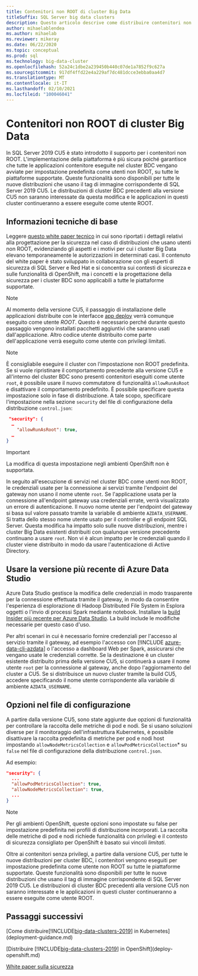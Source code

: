 ```yaml
---
title: Contenitori non ROOT di cluster Big Data
titleSuffix: SQL Server big data clusters
description: Questo articolo descrive come distribuire contenitori non ROOT in cluster Big Data di SQL Server
author: mihaelablendea
ms.author: mihaelab
ms.reviewer: mikeray
ms.date: 06/22/2020
ms.topic: conceptual
ms.prod: sql
ms.technology: big-data-cluster
ms.openlocfilehash: 52a24c1dbe2a239450b440c07de1a7852f9c627a
ms.sourcegitcommit: 917df4ffd22e4a229af7dc481dcce3ebba0aa4d7
ms.translationtype: MT
ms.contentlocale: it-IT
ms.lasthandoff: 02/10/2021
ms.locfileid: "100046041"
---
```

# <a name="non-root-big-data-clusters-containers"></a>Contenitori non ROOT di cluster Big Data

In SQL Server 2019 CU5 è stato introdotto il supporto per i contenitori non ROOT. L'implementazione della piattaforma è più sicura poiché garantisce che tutte le applicazioni contenitore eseguite nel cluster BDC vengano avviate per impostazione predefinita come utenti non ROOT, su tutte le piattaforme supportate. Queste funzionalità sono disponibili per tutte le nuove distribuzioni che usano il tag di immagine corrispondente di SQL Server 2019 CU5. Le distribuzioni di cluster BDC precedenti alla versione CU5 non saranno interessate da questa modifica e le applicazioni in questi cluster continueranno a essere eseguite come utente ROOT. 

## <a name="technical-background"></a>Informazioni tecniche di base

Leggere [questo white paper tecnico](https://aka.ms/sql-bdc-openshift-security) in cui sono riportati i dettagli relativi alla progettazione per la sicurezza nel caso di distribuzioni che usano utenti non ROOT, evidenziando gli aspetti e i motivi per cui i cluster Big Data elevano temporaneamente le autorizzazioni in determinati casi. Il contenuto del white paper è stato sviluppato in collaborazione con gli esperti di sicurezza di SQL Server e Red Hat e si concentra sui contesti di sicurezza e sulle funzionalità di OpenShift, ma i concetti e la progettazione della sicurezza per i cluster BDC sono applicabili a tutte le piattaforme supportate.

> [!NOTE]
> Al momento della versione CU5, il passaggio di installazione delle applicazioni distribuite con le interfacce [app deploy](concept-application-deployment.md) verrà comunque eseguito come utente *ROOT*. Questo è necessario perché durante questo passaggio vengono installati pacchetti aggiuntivi che saranno usati dall'applicazione. Altro codice utente distribuito come parte dell'applicazione verrà eseguito come utente con privilegi limitati. 

> [!NOTE]
> È consigliabile eseguire il cluster con l'impostazione non ROOT predefinita. Se si vuole ripristinare il comportamento precedente alla versione CU5 e all'interno del cluster BDC sono presenti contenitori eseguiti come utente `root`, è possibile usare il nuovo commutatore di funzionalità `allowRunAsRoot` e disattivare il comportamento predefinito. È possibile specificare questa impostazione solo in fase di distribuzione. A tale scopo, specificare l'impostazione nella sezione `security` del file di configurazione della distribuzione `control.json`:

```json
 "security": {
  …
    "allowRunAsRoot": true,
  …
}
```

> [!IMPORTANT]
> La modifica di questa impostazione negli ambienti OpenShift non è supportata.

In seguito all'esecuzione di servizi nel cluster BDC come utenti non ROOT, le credenziali usate per la connessione ai servizi tramite l'endpoint del gateway non usano il nome utente `root`. Se l'applicazione usata per la connessione all'endpoint gateway usa credenziali errate, verrà visualizzato un errore di autenticazione. Il nuovo nome utente per l'endpoint del gateway si basa sul valore passato tramite la variabile di ambiente `AZDATA_USERNAME`. Si tratta dello stesso nome utente usato per il controller e gli endpoint SQL Server. Questa modifica ha impatto solo sulle nuove distribuzioni, mentre i cluster Big Data esistenti distribuiti con qualunque versione precedente continuano a usare `root`. Non vi è alcun impatto per le credenziali quando il cluster viene distribuito in modo da usare l'autenticazione di Active Directory. 

## <a name="use-the-latest-azure-data-studio"></a>Usare la versione più recente di Azure Data Studio

Azure Data Studio gestisce la modifica delle credenziali in modo trasparente per la connessione effettuata tramite il gateway, in modo da consentire l'esperienza di esplorazione di Hadoop Distributed File System in Esplora oggetti o l'invio di processi Spark mediante notebook. Installare la [build Insider più recente per Azure Data Studio](../azure-data-studio/download-azure-data-studio.md#download-insiders-build-of-azure-data-studio). La build include le modifiche necessarie per questo caso d'uso.

Per altri scenari in cui è necessario fornire credenziali per l'accesso al servizio tramite il gateway, ad esempio l'accesso con [!INCLUDE [azure-data-cli-azdata](../includes/azure-data-cli-azdata.md)] o l'accesso a dashboard Web per Spark, assicurarsi che vengano usate le credenziali corrette. Se la destinazione è un cluster esistente distribuito prima della versione CU5, si continuerà a usare il nome utente `root` per la connessione al gateway, anche dopo l'aggiornamento del cluster a CU5. Se si distribuisce un nuovo cluster tramite la build CU5, accedere specificando il nome utente corrispondente alla variabile di ambiente `AZDATA_USERNAME`.

## <a name="configuration-file-switches"></a>Opzioni nel file di configurazione

A partire dalla versione CU5, sono state aggiunte due opzioni di funzionalità per controllare la raccolta delle metriche di pod e nodi. Se si usano soluzioni diverse per il monitoraggio dell'infrastruttura Kubernetes, è possibile disattivare la raccolta predefinita di metriche per pod e nodi host impostando `allowNodeMetricsCollection` e `allowPodMetricsCollection`* su `false` nel file di configurazione della distribuzione `control.json`. 

Ad esempio: 

```json
"security": {
  ...
  "allowPodMetricsCollection": true,
  "allowNodeMetricsCollection": true,
  ...
}
```

> [!NOTE]
> Per gli ambienti OpenShift, queste opzioni sono impostate su false per impostazione predefinita nei profili di distribuzione incorporati. La raccolta delle metriche di pod e nodi richiede funzionalità con privilegi e il contesto di sicurezza consigliato per OpenShift è basato sui vincoli *limitati*.

Oltre ai contenitori senza privilegi, a partire dalla versione CU5, per tutte le nuove distribuzioni per cluster BDC, i contenitori vengono eseguiti per impostazione predefinita come utente non ROOT su tutte le piattaforme supportate. Queste funzionalità sono disponibili per tutte le nuove distribuzioni che usano il tag di immagine corrispondente di SQL Server 2019 CU5. Le distribuzioni di cluster BDC precedenti alla versione CU5 non saranno interessate e le applicazioni in questi cluster continueranno a essere eseguite come utente ROOT.

## <a name="next-steps"></a>Passaggi successivi
[Come distribuire[!INCLUDE[big-data-clusters-2019](../includes/ssbigdataclusters-ss-nover.md)] in Kubernetes](deployment-guidance.md)

[Distribuire [!INCLUDE[big-data-clusters-2019](../includes/ssbigdataclusters-ss-nover.md)] in OpenShift](deploy-openshift.md)

[White paper sulla sicurezza](https://aka.ms/sql-bdc-openshift-security)
